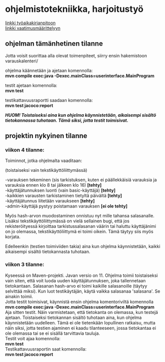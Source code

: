 # ohjelmistotekniikka, harjoitustyö

[linkki työaikakirjanpitoon](https://github.com/masiro918/ot-harjoitustyo/blob/master/varauskalenteri/tyoaikakirjanpito.md)  
[linkki vaatimusmäärittelyyn](https://github.com/masiro918/ot-harjoitustyo/blob/master/varauskalenteri/vaatimusmaarittely.md)

## ohjelman tämänhetinen tilanne

Jotta voisit suorittaa alla olevat toimenpiteet, siirry ensin hakemistoon varauskalenteri/  

ohjelma käännetään ja ajetaan komennolla:  
**mvn compile exec:java -Dexec.mainClass=userinterface.MainProgram**  

testit ajetaan komennolla:  
**mvn test**  

testikattavuusraportti saadaan komennolla:  
**mvn test jacoco:report**

***HUOM! Toistaiseksi aina kun ohjelma käynnistetään, aikaisempi sisältö tietokannassa tuhotaan. Tämä siksi, jotta testit toimisivat.***

## projektin nykyinen tilanne


### viikon 4 tilanne:
Toiminnot, jotka ohjelmalta vaaditaan:    

(toistaiseksi vain tekstikäyttöliittymässä)    

-varauksen tekeminen (sis tarkistuksen, kuten ei päällekkäisiä varauksia ja varauksia ennen klo 8 tai jälkeen klo 16)  **[tehty]**  
-käyttäjätunnuksen luonti (vain basic-käyttäjä) **[tehty]**  
-kaikkien varausten tarkistaminen tietyltä päivältä **[tehty]**  
-käyttäjätunnus liitetään varaukseen **[tehty]**  
-admin-käyttäjä pystyy poistamaan varauksen **[ei ole tehty]**    

Myös hash-arvon muodostaminen onnistuu nyt mille tahansa salasanalle.  
Lisäksi tekstikäyttöliittymässä on vielä sellainen bugi, että jos rekisteröityessä
kirjoittaa tarkistussalasanan väärin tai haluttu käyttäjänimi on jo olemassa, tekstikäyttöliittymä
ei toimi oikein. Tämä täytyy siis myös korjata.    

Edelleenkin (testien toimiviiden takia) aina kun ohjelma käynnistetään, kaikki aikaisempi sisältö tietokannasta tuhotaan.    

### viikon 3 tilanne:
    
Kyseessä on Maven-projekti. Javan versio on 11. Ohjelma toimii toistaiseksi vain siten, että voit luoda uuden
käyttäjätunnuksen, joka tallennetaan tietokantaan. Salasanan hash-arvo ei toimi kaikille salasanoille (täytyy
selvittää miksi). Kun luot testikäytäjän, käytä vaikka salasanaa 'salasana'. Se ainakin toimii.    
Jotta testit toimisivat, käynnistä ensin ohjelma komentoriviltä komennolla    
**mvn compile exec:java -Dexec.mainClass=userinterface.MainProgram**    
Aja sitten testit. Näin varmistetaan, että tietokanta on olemassa, kun testejä ajetaan. Toistaiseksi tietokannan sisältö tuhotaan aina, kun ohjelma käynnistetään uudelleen. Tämä ei ole tietenkään lopullinen
ratkaisu, mutta näin siksi, jotta testien ajaminen ei kaadu tilanteeseen, jossa tietokantaa ei ole olemassa
tai se ei sisällä tarvittavia tauluja.    
Testit voit ajaa komennolla:    
**mvn test**    
Testikattavuusraportin saat komennolla:    
**mvn test jacoco:report**
